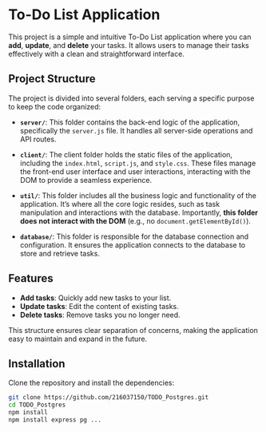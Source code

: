 # To-Do List Application

This project is a simple and intuitive To-Do List application where you can **add**, **update**, and **delete** your tasks. It allows users to manage their tasks effectively with a clean and straightforward interface.

## Project Structure

The project is divided into several folders, each serving a specific purpose to keep the code organized:

- **`server/`**: This folder contains the back-end logic of the application, specifically the `server.js` file. It handles all server-side operations and API routes.
  
- **`client/`**: The client folder holds the static files of the application, including the `index.html`, `script.js`, and `style.css`. These files manage the front-end user interface and user interactions, interacting with the DOM to provide a seamless experience.

- **`util/`**: This folder includes all the business logic and functionality of the application. It’s where all the core logic resides, such as task manipulation and interactions with the database. Importantly, **this folder does not interact with the DOM** (e.g., no `document.getElementById()`).

- **`database/`**: This folder is responsible for the database connection and configuration. It ensures the application connects to the database to store and retrieve tasks.

## Features

- **Add tasks**: Quickly add new tasks to your list.
- **Update tasks**: Edit the content of existing tasks.
- **Delete tasks**: Remove tasks you no longer need.
  
This structure ensures clear separation of concerns, making the application easy to maintain and expand in the future.

## Installation

Clone the repository and install the dependencies:

```bash
git clone https://github.com/216037150/TODO_Postgres.git
cd TODO_Postgres
npm install
npm install express pg ...
